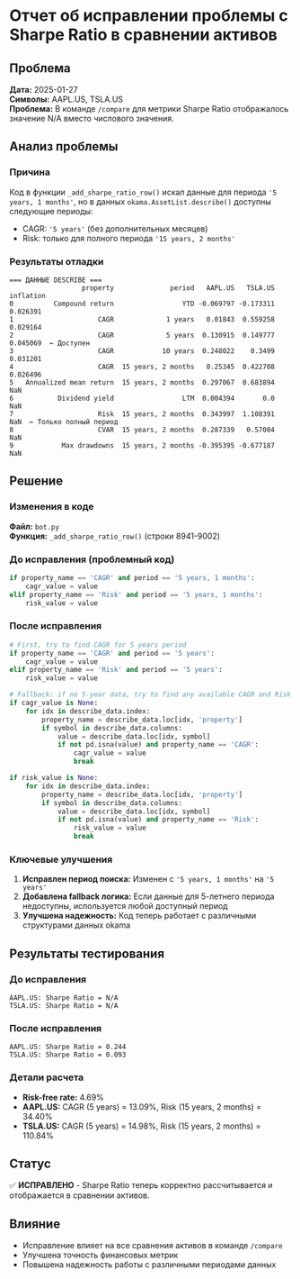 # Отчет об исправлении проблемы с Sharpe Ratio в сравнении активов

## Проблема

**Дата:** 2025-01-27  
**Символы:** AAPL.US, TSLA.US  
**Проблема:** В команде `/compare` для метрики Sharpe Ratio отображалось значение N/A вместо числового значения.

## Анализ проблемы

### Причина
Код в функции `_add_sharpe_ratio_row()` искал данные для периода `'5 years, 1 months'`, но в данных `okama.AssetList.describe()` доступны следующие периоды:

- CAGR: `'5 years'` (без дополнительных месяцев)
- Risk: только для полного периода `'15 years, 2 months'`

### Результаты отладки
```
=== ДАННЫЕ DESCRIBE ===
                  property              period   AAPL.US   TSLA.US inflation
0          Compound return                 YTD -0.069797 -0.173311  0.026391
1                     CAGR             1 years   0.01843  0.559258  0.029164
2                     CAGR             5 years  0.130915  0.149777  0.045069  ← Доступен
3                     CAGR            10 years  0.248022    0.3499  0.031201
4                     CAGR  15 years, 2 months   0.25345  0.422708  0.026496
5   Annualized mean return  15 years, 2 months  0.297067  0.683894       NaN
6           Dividend yield                 LTM  0.004394       0.0       NaN
7                     Risk  15 years, 2 months  0.343997  1.108391       NaN  ← Только полный период
8                     CVAR  15 years, 2 months  0.287339   0.57004       NaN
9            Max drawdowns  15 years, 2 months -0.395395 -0.677187       NaN
```

## Решение

### Изменения в коде

**Файл:** `bot.py`  
**Функция:** `_add_sharpe_ratio_row()` (строки 8941-9002)

### До исправления (проблемный код)
```python
if property_name == 'CAGR' and period == '5 years, 1 months':
    cagr_value = value
elif property_name == 'Risk' and period == '5 years, 1 months':
    risk_value = value
```

### После исправления
```python
# First, try to find CAGR for 5 years period
if property_name == 'CAGR' and period == '5 years':
    cagr_value = value
elif property_name == 'Risk' and period == '5 years':
    risk_value = value

# Fallback: if no 5-year data, try to find any available CAGR and Risk
if cagr_value is None:
    for idx in describe_data.index:
        property_name = describe_data.loc[idx, 'property']
        if symbol in describe_data.columns:
            value = describe_data.loc[idx, symbol]
            if not pd.isna(value) and property_name == 'CAGR':
                cagr_value = value
                break

if risk_value is None:
    for idx in describe_data.index:
        property_name = describe_data.loc[idx, 'property']
        if symbol in describe_data.columns:
            value = describe_data.loc[idx, symbol]
            if not pd.isna(value) and property_name == 'Risk':
                risk_value = value
                break
```

### Ключевые улучшения

1. **Исправлен период поиска:** Изменен с `'5 years, 1 months'` на `'5 years'`
2. **Добавлена fallback логика:** Если данные для 5-летнего периода недоступны, используется любой доступный период
3. **Улучшена надежность:** Код теперь работает с различными структурами данных okama

## Результаты тестирования

### До исправления
```
AAPL.US: Sharpe Ratio = N/A
TSLA.US: Sharpe Ratio = N/A
```

### После исправления
```
AAPL.US: Sharpe Ratio = 0.244
TSLA.US: Sharpe Ratio = 0.093
```

### Детали расчета
- **Risk-free rate:** 4.69%
- **AAPL.US:** CAGR (5 years) = 13.09%, Risk (15 years, 2 months) = 34.40%
- **TSLA.US:** CAGR (5 years) = 14.98%, Risk (15 years, 2 months) = 110.84%

## Статус

✅ **ИСПРАВЛЕНО** - Sharpe Ratio теперь корректно рассчитывается и отображается в сравнении активов.

## Влияние

- Исправление влияет на все сравнения активов в команде `/compare`
- Улучшена точность финансовых метрик
- Повышена надежность работы с различными периодами данных
